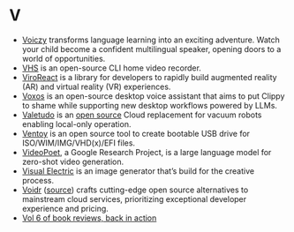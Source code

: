 # V

- [Voiczy](https://www.voiczy.com) transforms language learning into an exciting adventure. Watch your child become a confident multilingual speaker, opening doors to a world of opportunities.
- [VHS](https://github.com/charmbracelet/vhs) is an open-source CLI home video recorder.
- [ViroReact](https://github.com/NativeVision/viro) is a library for developers to rapidly build augmented reality (AR) and virtual reality (VR) experiences. 
- [Voxos](https://gitlab.com/literally-useful/voxos) is an open-source desktop voice assistant that aims to put Clippy to shame while supporting new desktop workflows powered by LLMs.
- [Valetudo](https://valetudo.cloud) is an [open source](https://github.com/Hypfer/Valetudo) Cloud replacement for vacuum robots enabling local-only operation.
- [Ventoy](https://www.ventoy.net/) is an open source tool to create bootable USB drive for ISO/WIM/IMG/VHD(x)/EFI files. 
- [VideoPoet](https://sites.research.google/videopoet/), a Google Research Project, is a large language model for zero-shot video generation.
- [Visual Electric](https://visualelectric.com) is an image generator that’s build for the creative process.
- [Voidr](https://voidr.co) ([source](https://github.com/voidr-team)) crafts cutting-edge open source alternatives to mainstream cloud services, prioritizing exceptional developer experience and pricing.
- [Vol 6 of book reviews, back in action](https://www.reddit.com/user/RabidFoxz/comments/stwi8k/vol_6_of_book_reviews_back_in_action/)

